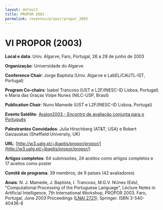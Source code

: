 ```yaml
---
layout: default
title: PROPOR 2003
permalink: /eventos/propor/propor_2003
---
```


# VI PROPOR (2003)

__Local e data__: Univ. Algarve, Faro, Portugal, 26 a 28 de junho de 2003

__Organização__: Universidade do Algarve

__Conference Chair__: Jorge Baptista (Univ. Algarve e LabEL/CAUTL-IST, Portugal)

__Program Co-chairs__: Isabel Trancoso (UST e L2F/INESC-ID Lisboa, Portugal) e Maria das Graças Volpe Nunes (NILC-USP, Brasil)

__Publication Chair__: Nuno Mamede (UST e L2F/INESC-ID Lisboa, Portugal)

__Evento Satélite__: [Avalon2003 - Encontro de avaliação conjunta para o Português](http://acdc.linguateca.pt/aval_conjunta/avalon_info.html)

__Palestrantes Convidados__: Julia Hirschberg (AT&T, USA) e Robert Gaizauskas (Sheffield University, UK)

__URL__: [http://w3.ualg.pt/~jbaptis/propor/propor/](http://w3.ualg.pt/~jbaptis/propor/propor/)

__Artigos completos__: 64 submissões, 24 aceitos como artigos completos e 17 aceitos como poster

__Comitê de programa__: 39 membros, de 9 países (42 avaliadores)

__Anais__: N. J. Mamede, J. Baptista, I. Trancoso, M.G.V. NUnes (Eds), "Computational Processing of the Portuguese Language", Lecture Notes in Artificial Intelligence, 7th International Workshop, PROPOR 2003. Faro, Portugal, June 2003 Proceedings ([LNAI 2721](http://www.springer.com/computer/artificial/book/978-3-540-40436-1)), Springer. ISBN 3-540-40436-8

